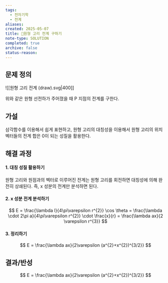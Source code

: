 ```yaml
---
tags:
  - 전자기학
  - 전계
aliases: 
created: 2025-05-07
title: 🔬원형 고리 전계 구하기
note-type: SOLUTION
completed: true
archive: false
status-reason:
---
```



## 문제 정의

![[원형 고리 전계 (draw).svg|400]]

위와 같은 원형 선전하가 주어졌을 때 P 지점의 전계를 구한다.
## 가설
삼각함수를 이용해서 쉽게 표현하고, 원형 고리의 대칭성을 이용해서 원형 고리의 위치 벡터들의 전계 합은 0이 되는 성질을 활용한다. 

## 해결 과정
#### 1. 대칭 성질 활용하기

원형 고리와 원점과의 벡터로 이루어진 전계는 원형 고리를 회전하면 대칭성에 의해 완전히 상쇄된다. 즉, x 성분의 전계만 분석하면 된다.

#### 2. x 성분 전계 분석하기

$$
E = \frac{\lambda l}{4\pi\varepsilon r^{2}} \cos \theta = \frac{\lambda \cdot 2\pi a}{4\pi\varepsilon r^{2}} \cdot \frac{x}{r} = \frac{\lambda ax}{2 \varepsilon r^{3}}
$$

#### 3. 정리하기

$$
E = \frac{\lambda ax}{2\varepsilon (a^{2}+x^{2})^{3/2}}
$$

## 결과/반성
$$
E = \frac{\lambda ax}{2\varepsilon (a^{2}+x^{2})^{3/2}}
$$